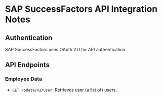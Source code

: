 # SAP SuccessFactors API Integration Notes

## Authentication

SAP SuccessFactors uses OAuth 2.0 for API authentication.

## API Endpoints

### Employee Data

*   `GET /odata/v2/User`: Retrieves user (a list of) users.


